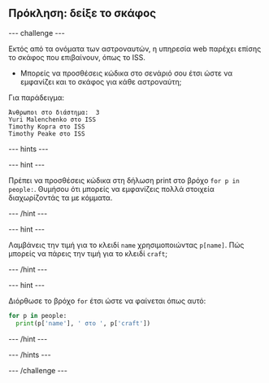## Πρόκληση: δείξε το σκάφος

\--- challenge \---

Εκτός από τα ονόματα των αστροναυτών, η υπηρεσία web παρέχει επίσης το σκάφος που επιβαίνουν, όπως το ISS.

+ Μπορείς να προσθέσεις κώδικα στο σενάριό σου έτσι ώστε να εμφανίζει και το σκάφος για κάθε αστροναύτη; 

Για παράδειγμα:

    Άνθρωποι στο διάστημα:  3
    Yuri Malenchenko στο ISS
    Timothy Kopra στο ISS
    Timothy Peake στο ISS
    

\--- hints \---

\--- hint \---

Πρέπει να προσθέσεις κώδικα στη δήλωση print στο βρόχο `for p in people:`. Θυμήσου ότι μπορείς να εμφανίζεις πολλά στοιχεία διαχωρίζοντάς τα με κόμματα.

\--- /hint \---

\--- hint \---

Λαμβάνεις την τιμή για το κλειδί `name` χρησιμοποιώντας `p[name]`. Πώς μπορείς να πάρεις την τιμή για το κλειδί `craft`;

\--- /hint \---

\--- hint \---

Διόρθωσε το βρόχο `for` έτσι ώστε να φαίνεται όπως αυτό:

```python
for p in people:
  print(p['name'], ' στο ', p['craft'])
```

\--- /hint \---

\--- /hints \---

\--- /challenge \---